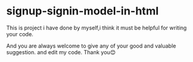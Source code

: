 # signup-signin-model-in-html
This is project i have done by myself,i think it must be helpful for writing your code.

And you are always welcome to give any of your good and valuable suggestion.
and edit my code.
Thank you😊
